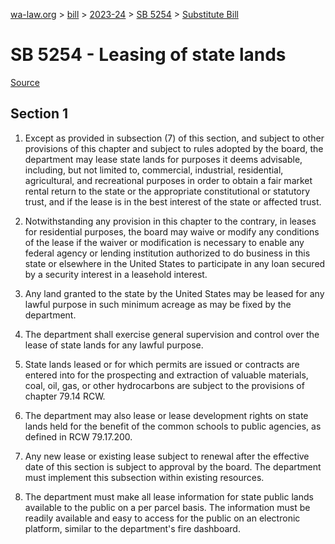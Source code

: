 [wa-law.org](/) > [bill](/bill/) > [2023-24](/bill/2023-24/) > [SB 5254](/bill/2023-24/sb/5254/) > [Substitute Bill](/bill/2023-24/sb/5254/S/)

# SB 5254 - Leasing of state lands

[Source](http://lawfilesext.leg.wa.gov/biennium/2023-24/Pdf/Bills/Senate%20Bills/5254-S.pdf)

## Section 1
1. Except as provided in subsection (7) of this section, and subject to other provisions of this chapter and subject to rules adopted by the board, the department may lease state lands for purposes it deems advisable, including, but not limited to, commercial, industrial, residential, agricultural, and recreational purposes in order to obtain a fair market rental return to the state or the appropriate constitutional or statutory trust, and if the lease is in the best interest of the state or affected trust.

2. Notwithstanding any provision in this chapter to the contrary, in leases for residential purposes, the board may waive or modify any conditions of the lease if the waiver or modification is necessary to enable any federal agency or lending institution authorized to do business in this state or elsewhere in the United States to participate in any loan secured by a security interest in a leasehold interest.

3. Any land granted to the state by the United States may be leased for any lawful purpose in such minimum acreage as may be fixed by the department.

4. The department shall exercise general supervision and control over the lease of state lands for any lawful purpose.

5. State lands leased or for which permits are issued or contracts are entered into for the prospecting and extraction of valuable materials, coal, oil, gas, or other hydrocarbons are subject to the provisions of chapter 79.14 RCW.

6. The department may also lease or lease development rights on state lands held for the benefit of the common schools to public agencies, as defined in RCW 79.17.200.

7. Any new lease or existing lease subject to renewal after the effective date of this section is subject to approval by the board. The department must implement this subsection within existing resources.

8. The department must make all lease information for state public lands available to the public on a per parcel basis. The information must be readily available and easy to access for the public on an electronic platform, similar to the department's fire dashboard.
